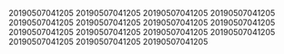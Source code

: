 20190507041205
20190507041205
20190507041205
20190507041205
20190507041205
20190507041205
20190507041205
20190507041205
20190507041205
20190507041205
20190507041205
20190507041205
20190507041205
20190507041205
20190507041205
